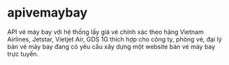# apivemaybay
API vé máy bay với hệ thống lấy giá vé chính xác theo hãng Vietnam Airlines, Jetstar, Vietjet Air, GDS 1G thích hợp cho công ty, phòng vé, đại lý bán vé máy bay đang có yêu cầu xây dựng một website bán vé máy bay trực tuyến.

